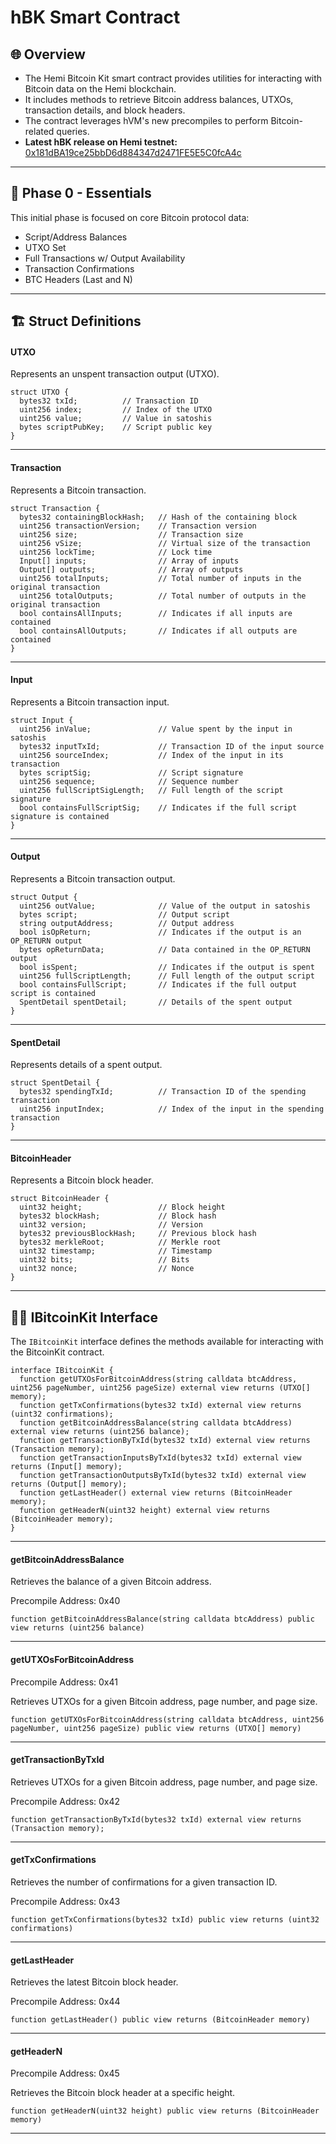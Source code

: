 # hBK Smart Contract

## 🌐 Overview

* The Hemi Bitcoin Kit smart contract provides utilities for interacting with Bitcoin data on the Hemi blockchain.&#x20;
* It includes methods to retrieve Bitcoin address balances, UTXOs, transaction details, and block headers.&#x20;
* The contract leverages hVM's new precompiles to perform Bitcoin-related queries.
* **Latest hBK release on Hemi testnet:**\
  [0x181dBA19ce25bbD6d884347d2471FE5E5C0fcA4c](https://testnet.explorer.hemi.xyz/address/0x181dBA19ce25bbD6d884347d2471FE5E5C0fcA4c?tab=contract)

***

## 🚧 Phase 0 - Essentials

This initial phase is focused on core Bitcoin protocol data:

* Script/Address Balances
* UTXO Set
* Full Transactions w/ Output Availability
* Transaction Confirmations
* BTC Headers (Last and N)

***

## 🏗️ Struct Definitions

#### UTXO

Represents an unspent transaction output (UTXO).

```
struct UTXO {
  bytes32 txId;          // Transaction ID
  uint256 index;         // Index of the UTXO
  uint256 value;         // Value in satoshis
  bytes scriptPubKey;    // Script public key
}
```

***

#### Transaction

Represents a Bitcoin transaction.

```
struct Transaction {
  bytes32 containingBlockHash;   // Hash of the containing block
  uint256 transactionVersion;    // Transaction version
  uint256 size;                  // Transaction size
  uint256 vSize;                 // Virtual size of the transaction
  uint256 lockTime;              // Lock time
  Input[] inputs;                // Array of inputs
  Output[] outputs;              // Array of outputs
  uint256 totalInputs;           // Total number of inputs in the original transaction
  uint256 totalOutputs;          // Total number of outputs in the original transaction
  bool containsAllInputs;        // Indicates if all inputs are contained
  bool containsAllOutputs;       // Indicates if all outputs are contained
}
```

***

#### Input

Represents a Bitcoin transaction input.

```
struct Input {
  uint256 inValue;               // Value spent by the input in satoshis
  bytes32 inputTxId;             // Transaction ID of the input source
  uint256 sourceIndex;           // Index of the input in its transaction
  bytes scriptSig;               // Script signature
  uint256 sequence;              // Sequence number
  uint256 fullScriptSigLength;   // Full length of the script signature
  bool containsFullScriptSig;    // Indicates if the full script signature is contained
}
```

***

#### Output

Represents a Bitcoin transaction output.

```
struct Output {
  uint256 outValue;              // Value of the output in satoshis
  bytes script;                  // Output script
  string outputAddress;          // Output address
  bool isOpReturn;               // Indicates if the output is an OP_RETURN output
  bytes opReturnData;            // Data contained in the OP_RETURN output
  bool isSpent;                  // Indicates if the output is spent
  uint256 fullScriptLength;      // Full length of the output script
  bool containsFullScript;       // Indicates if the full output script is contained
  SpentDetail spentDetail;       // Details of the spent output
}
```

***

#### SpentDetail

Represents details of a spent output.

```
struct SpentDetail {
  bytes32 spendingTxId;          // Transaction ID of the spending transaction
  uint256 inputIndex;            // Index of the input in the spending transaction
}
```

***

#### BitcoinHeader

Represents a Bitcoin block header.

```
struct BitcoinHeader {
  uint32 height;                 // Block height
  bytes32 blockHash;             // Block hash
  uint32 version;                // Version
  bytes32 previousBlockHash;     // Previous block hash
  bytes32 merkleRoot;            // Merkle root
  uint32 timestamp;              // Timestamp
  uint32 bits;                   // Bits
  uint32 nonce;                  // Nonce
}
```

***

## 🧑‍💻 IBitcoinKit Interface

The `IBitcoinKit` interface defines the methods available for interacting with the BitcoinKit contract.

```
interface IBitcoinKit {
  function getUTXOsForBitcoinAddress(string calldata btcAddress, uint256 pageNumber, uint256 pageSize) external view returns (UTXO[] memory);
  function getTxConfirmations(bytes32 txId) external view returns (uint32 confirmations);
  function getBitcoinAddressBalance(string calldata btcAddress) external view returns (uint256 balance);
  function getTransactionByTxId(bytes32 txId) external view returns (Transaction memory);
  function getTransactionInputsByTxId(bytes32 txId) external view returns (Input[] memory);
  function getTransactionOutputsByTxId(bytes32 txId) external view returns (Output[] memory);
  function getLastHeader() external view returns (BitcoinHeader memory);
  function getHeaderN(uint32 height) external view returns (BitcoinHeader memory);
}
```

***

#### getBitcoinAddressBalance

Retrieves the balance of a given Bitcoin address.

Precompile Address: 0x40

```
function getBitcoinAddressBalance(string calldata btcAddress) public view returns (uint256 balance)
```

***

#### getUTXOsForBitcoinAddress

Precompile Address: 0x41

Retrieves UTXOs for a given Bitcoin address, page number, and page size.

```
function getUTXOsForBitcoinAddress(string calldata btcAddress, uint256 pageNumber, uint256 pageSize) public view returns (UTXO[] memory)
```

***

#### getTransactionByTxId

Retrieves UTXOs for a given Bitcoin address, page number, and page size.

Precompile Address: 0x42

```
function getTransactionByTxId(bytes32 txId) external view returns (Transaction memory);
```

***

#### getTxConfirmations

Retrieves the number of confirmations for a given transaction ID.

Precompile Address: 0x43

```
function getTxConfirmations(bytes32 txId) public view returns (uint32 confirmations)
```

***

#### getLastHeader

Retrieves the latest Bitcoin block header.

Precompile Address: 0x44

```
function getLastHeader() public view returns (BitcoinHeader memory)
```

***

#### getHeaderN

Precompile Address: 0x45

Retrieves the Bitcoin block header at a specific height.

```
function getHeaderN(uint32 height) public view returns (BitcoinHeader memory)
```

***

